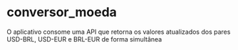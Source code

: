 # conversor_moeda
O aplicativo consome uma API que retorna os valores atualizados dos pares USD-BRL, USD-EUR e BRL-EUR de forma simultânea
